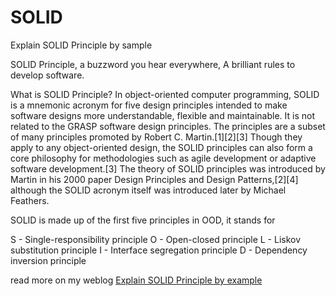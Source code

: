 # SOLID
Explain SOLID Principle by sample

SOLID Principle, a buzzword you hear everywhere, A brilliant rules to develop software.

What is SOLID Principle?
In object-oriented computer programming, SOLID is a mnemonic acronym for five design principles intended to make software designs more understandable, flexible and maintainable. It is not related to the GRASP software design principles. The principles are a subset of many principles promoted by Robert C. Martin.[1][2][3] Though they apply to any object-oriented design, the SOLID principles can also form a core philosophy for methodologies such as agile development or adaptive software development.[3] The theory of SOLID principles was introduced by Martin in his 2000 paper Design Principles and Design Patterns,[2][4] although the SOLID acronym itself was introduced later by Michael Feathers.

SOLID is made up of the first five principles in OOD, it stands for 

S - Single-responsibility principle
O - Open-closed principle
L - Liskov substitution principle
I - Interface segregation principle
D - Dependency inversion principle

read more on my weblog [Explain SOLID Principle by example](http://www.yuseferi.com/en/node/57)

